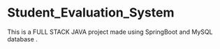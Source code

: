# Student_Evaluation_System
This is a FULL STACK JAVA project made using SpringBoot and MySQL database .
